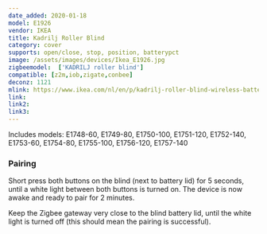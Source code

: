```yaml
---
date_added: 2020-01-18
model: E1926
vendor: IKEA
title: Kadrilj Roller Blind
category: cover
supports: open/close, stop, position, batterypct
image: /assets/images/devices/Ikea_E1926.jpg
zigbeemodel:  ['KADRILJ roller blind']
compatible: [z2m,iob,zigate,conbee]
deconz: 1121
mlink: https://www.ikea.com/nl/en/p/kadrilj-roller-blind-wireless-battery-operated-grey-20408116/
link: 
link2: 
link3: 
---
```

Includes models: E1748-60, E1749-80, E1750-100, E1751-120, E1752-140, E1753-60, E1754-80, E1755-100, E1756-120, E1757-140

### Pairing
Short press both buttons on the blind (next to battery lid) for 5 seconds, until a white light between both buttons is turned on.
The device is now awake and ready to pair for 2 minutes.

Keep the Zigbee gateway very close to the blind battery lid, until the white light is turned off (this should mean the pairing is successful).